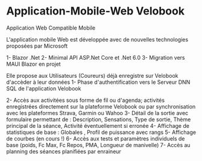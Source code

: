 # Application-Mobile-Web Velobook
Application Web Compatible Mobile

L'application mobile Web est développée avec de nouvelles technologies proposées par Microsoft

1- Blazor .Net
2- Minimal API ASP.Net Core et .Net 6.0
3- Migration vers MAUI Blazor en projet


Elle propose aux Utilisateurs (Coureurs) déjà enregistre sur Velobook d'accèder à leur données
1- Phase d'authentification vers le Serveur DNN SQL de l'application Velobook

2- Accès  aux activitées sous forme de fil ou d'agenda; activités enregistrées  directement sur la plateforme Velobook ou par synchronisation avec les plateformes Strava, Garmin ou Wahoo
3- Détail de la sortie avec formulaire permettant de : Description, Sensations, Type de sortie, Thème principal de la séance, Activité éventuellement si erronée
4- Affichage de statistiques  de base  : Globales , Profil de puissance avec rangs
5- Affichage de courbes  (en cours !)
6- Accès aux tests et paramètres individuels de base (poids, Fc Max, Fc Repos, PMA, Longueur de manivelle) 
7- Accès au planning des séances planifiées par enraineur


